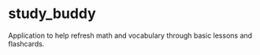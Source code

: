 # study_buddy
Application to help refresh math and vocabulary through basic lessons and flashcards.
